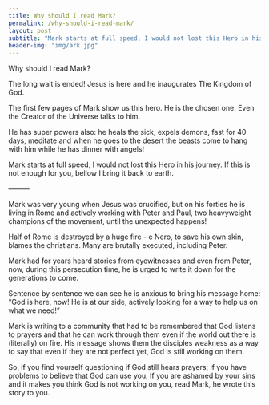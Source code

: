 ```yaml
---
title: Why should I read Mark?
permalink: /why-should-i-read-mark/
layout: post
subtitle: "Mark starts at full speed, I would not lost this Hero in his journey."
header-img: "img/ark.jpg"
---
```

Why should I read Mark?

The long wait is ended! Jesus is here and he inaugurates The Kingdom of God.

The first few pages of Mark show us this hero. He is the chosen one. Even the Creator of the Universe talks to him.

He has super powers also: he heals the sick, expels demons, fast for 40 days, meditate and when he goes to the desert the beasts come to hang with him while he has dinner with angels!

Mark starts at full speed, I would not lost this Hero in his journey. If this is not enough for you, bellow I bring it back to earth.

———

Mark was very young when Jesus was crucified, but on his forties he is living in Rome and actively working with Peter and Paul, two heavyweight champions of the movement, until the unexpected happens!

Half of Rome is destroyed by a huge fire - e Nero, to save his own skin, blames the christians. Many are brutally executed, including Peter.

Mark had for years heard stories from eyewitnesses and even from Peter, now, during this persecution time, he is urged to write it down for the generations to come.

Sentence by sentence we can see he is anxious to bring his message home: “God is here, now! He is at our side, actively looking for a way to help us on what we need!”

Mark is writing to a community that had to be remembered that God listens to prayers and that he can work through them even if the world out there is (literally) on fire. His message shows them the disciples weakness as a way to say that even if they are not perfect yet, God is still working on them.

So, if you find yourself questioning if God still hears prayers; if you have problems to believe that God can use you; If you are ashamed by your sins and it makes you think God is not working on you, read Mark, he wrote this story to you.
